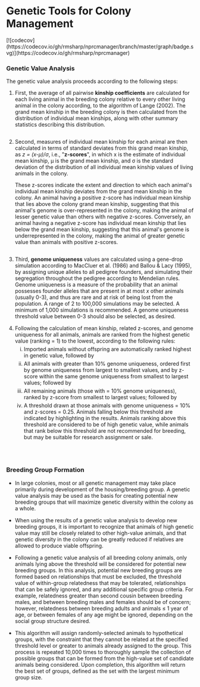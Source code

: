 <h1>Genetic Tools for Colony Management</h1>
[![codecov](https://codecov.io/gh/rmsharp/nprcmanager/branch/master/graph/badge.svg)](https://codecov.io/gh/rmsharp/nprcmanager)

<h3>Genetic Value Analysis</h3>
<p>
	The genetic value analysis proceeds according to the following steps:
</p>

<ol type="1">
	<li style="padding-bottom:15px">
		First, the average of all pairwise <b>kinship coefficients</b> are
		calculated for each living animal in the breeding colony relative
		to every other living animal in the colony according, to the algorithm
		of Lange (2002). The grand mean kinship in the breeding colony is then
		calculated from the distribution of individual mean kinships, along with
		other summary statistics describing this distribution. 
	</li>
	<li style="padding-bottom:15px">
		<p>
		Second, measures of individual mean kinship for each animal are then
		calculated in terms of standard deviates from this grand mean kinship,
		as <em>z = (x-&mu;)/&sigma;</em>, i.e., "<b>z-scores</b>", in which x is the estimate of
		individual mean kinship, &mu; is the grand mean kinship, and &sigma; is the
		standard deviation of the distribution of all individual mean kinship
		values of living animals in the colony.
		</p>
		<p>
		These z-scores indicate the extent and direction to which each animal's
		individual mean kinship deviates from the grand mean kinship in the colony.
		An animal having a positive z-score has individual mean kinship that lies
		above the colony grand mean kinship, suggesting that this animal's genome
		is over-represented in the colony, making the animal of lesser genetic value
		than others with negative z-scores.  Conversely, an animal having a negative
		z-score has individual mean kinship that lies below the grand mean kinship,
		suggesting that this animal's genome is underrepresented in the colony, making
		the animal of greater genetic value than animals with positive z-scores.
		</p>
	</li>
	<li style="padding-bottom:15px">
		Third, <b>genome uniqueness</b> values are calculated using a gene-drop simulation
		according to MacCluer et al. (1986) and Ballou & Lacy (1995), by assigning unique
		alleles to all pedigree founders, and simulating their segregation throughout the
		pedigree according to Mendelian rules.  Genome uniqueness is a measure of the
		probability that an animal possesses founder alleles that are present in at most
		<em>x</em> other animals (usually 0-3), and thus are rare and at risk of being lost from
		the population.  A range of 2 to 100,000 simulations may be selected.  A minimum
		of 1,000 simulations is recommended.  A genome uniqueness threshold value between
		0-3 should also be selected, as desired.
	</li>
	<li style="padding-bottom:15px">
		Following the calculation of mean kinship, related z-scores, and genome uniqueness
		for all animals, animals are ranked from the highest genetic value (ranking = 1)
		to the lowest, according to the following rules:
		<ol type=i>
			<li style="padding-top:5px; padding-bottom:5px">
				Imported animals without offspring are automatically ranked highest in
				genetic value, followed by
			</li>
			<li style="padding-bottom:5px">
				All animals with greater than 10% genome uniqueness, ordered first by
				genome uniqueness from largest to smallest values, and by z-score within
				the same genome uniqueness from smallest to largest values; followed by
			</li>
			<li style="padding-bottom:5px">
				All remaining animals (those with = 10% genome uniqueness), ranked by
				z-score from smallest to largest values; followed by
			</li>
			<li>
				A threshold drawn at those animals with genome uniqueness = 10% and
				z-scores = 0.25.  Animals falling below this threshold are indicated by
				highlighting in the results.  Animals ranking above this threshold are
				considered to be of high genetic value, while animals that rank below this
				threshold are not recommended for breeding, but may be suitable for research
				assignment or sale.
			</li>
		</ol>
	</li>
</ol>
<br>
<h3>Breeding Group Formation</h3>
<ul style="list-style-type:disc">
	<li style="padding-bottom: 15px">
		In large colonies, most or all genetic management may take
		place primarily during development of the housing/breeding
		group. A genetic value analysis may be used as the basis
		for creating potential new breeding groups that will maximize
		genetic diversity within the colony as a whole.
	</li>
	<li style="padding-bottom: 15px">
		When using the results of a genetic value analysis to develop
		new breeding groups, it is important to recognize that animals
		of high genetic value may still be closely related to other high-value
		animals, and that genetic diversity in the colony can be greatly
		reduced if relatives are allowed to produce viable offspring.
	</li>
	<li style="padding-bottom: 15px">
		Following a genetic value analysis of all breeding colony animals,
		only animals lying above the threshold will be considered for potential
		new breeding groups.  In this analysis, potential new breeding groups
		are formed based on relationships that must be excluded, the threshold
		value of within-group relatedness that may be tolerated, relationships
		that can be safely ignored, and any additional specific group criteria.
		For example, relatedness greater than second cousin between breeding males,
		and between breeding males and females should be of concern; however,
		relatedness between breeding adults and animals &le; 1 year of age, or between
		females of any age might be ignored, depending on the social group structure desired.
	</li>
	<li style="padding-bottom: 15px">
		This algorithm will assign randomly-selected animals to hypothetical groups,
		with the constraint that they cannot be related at the specified threshold
		level or greater to animals already assigned to the group.  This process is
		repeated 10,000 times to thoroughly sample the collection of possible groups
		that can be formed from the high-value set of candidate animals being considered.
		Upon completion, this algorithm will return the best set of groups, defined as
		the set with the largest minimum group size.
	</li>
</ul>
